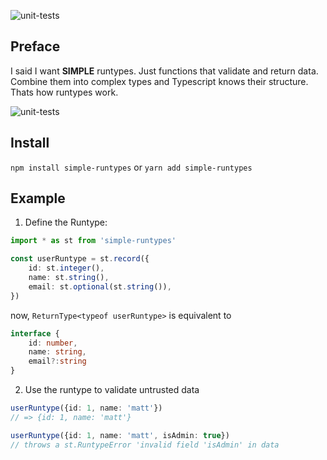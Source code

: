 ![unit-tests](https://github.com/hoeck/simple-runtypes/workflows/unit-tests/badge.svg?branch=master)

## Preface

I said I want **SIMPLE** runtypes.
Just functions that validate and return data.
Combine them into complex types and Typescript knows their structure.
Thats how runtypes work.

![unit-tests](https://github.com/hoeck/simple-runtypes/workflows/unit-tests/badge.svg)

## Install

`npm install simple-runtypes` or `yarn add simple-runtypes`

## Example


1. Define the Runtype:

```typescript
import * as st from 'simple-runtypes'

const userRuntype = st.record({
    id: st.integer(),
    name: st.string(),
    email: st.optional(st.string()),
})
```

now, `ReturnType<typeof userRuntype>` is equivalent to

```typescript
interface {
    id: number,
    name: string,
    email?:string
}
```

2. Use the runtype to validate untrusted data

```typescript
userRuntype({id: 1, name: 'matt'})
// => {id: 1, name: 'matt'}

userRuntype({id: 1, name: 'matt', isAdmin: true})
// throws a st.RuntypeError 'invalid field 'isAdmin' in data
```
